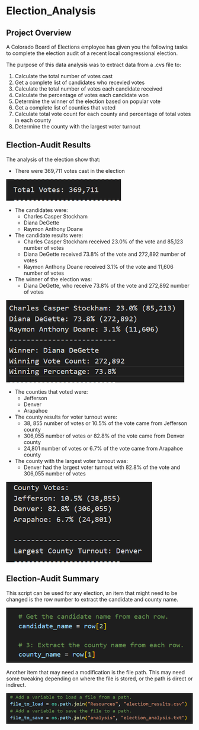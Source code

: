 # Election_Analysis

## Project Overview
A Colorado Board of Elections employee has given you the following tasks to complete the election audit of a recent local congressional election.

The purpose of this data analysis was to extract data from a .cvs file to:  
  1) Calculate the total number of votes cast
  2) Get a complete list of candidates who recevied votes
  3) Calculate the total number of votes each candidate received
  4) Calculate the percentage of votes each candidate won
  5) Determine the winner of the election based on popular vote
  6) Get a complete list of counties that voted
  7) Calculate total vote count for each county and percentage of total votes in each county
  8) Determine the county with the largest voter turnout
 
## Election-Audit Results
The analysis of the election show that:
 - There were 369,711 votes cast in the election
 
 ![Total Votes](Resources/Total_Votes.png)
 - The candidates were:
    - Charles Casper Stockham
    - Diana DeGette
    - Raymon Anthony Doane
 - The candidate results were:
    - Charles Casper Stockham received 23.0% of the vote and 85,123 number of votes
    - Diana DeGette received 73.8% of the vote and 272,892 number of votes
    - Raymon Anthony Doane received 3.1% of the vote and 11,606 number of votes
 - The winner of the election was:
    - Diana DeGette, who receive 73.8% of the vote and 272,892 number of votes
 
 ![Candidate Results](Resources/Candidate_Results.png)
 - The counties that voted were:
    - Jefferson
    - Denver
    - Arapahoe
 - The county results for voter turnout were:
    - 38, 855 number of votes or 10.5% of the vote came from Jefferson county
    - 306,055 number of votes or 82.8% of the vote came from Denver county
    - 24,801 number of votes or 6.7% of the vote came from Arapahoe county
 - The county with the largest voter turnout was:
    - Denver had the largest voter turnout with 82.8% of the vote and 306,055 number of votes
 
 ![County Results](Resources/County_Results.png)

## Election-Audit Summary
This script can be used for any election, an item that might need to be changed is the row number to extract the candidate and county name.

![Script Modification](Resources/Script_Modifications.png)

Another item that may need a modification is the file path. This may need some tweaking depending on where the file is stored, or the path is direct or indirect.

![File Path Modification](Resources/File_Path_Modification.png)
